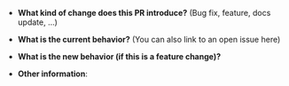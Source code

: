 - **What kind of change does this PR introduce?** (Bug fix, feature, docs update, ...)

- **What is the current behavior?** (You can also link to an open issue here)

- **What is the new behavior (if this is a feature change)?**

- **Other information**:
